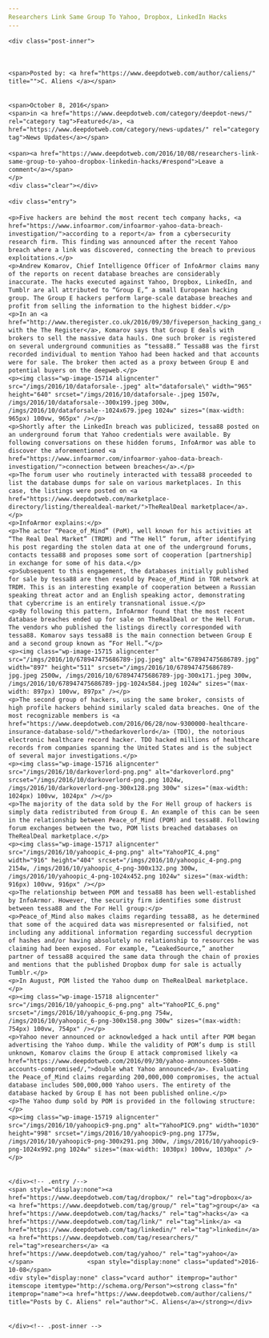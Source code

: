 ```yaml
---
Researchers Link Same Group To Yahoo, Dropbox, LinkedIn Hacks
---
```

<article class="post-listing post-15713 post type-post status-publish format-standard has-post-thumbnail hentry  tag-dropbox tag-group tag-hacks tag-link tag-linkedin tag-researchers tag-yahoo">
    
    <div class="post-inner">
    
    
        
    <span>Posted by: <a href="https://www.deepdotweb.com/author/caliens/" title="">C. Aliens </a></span>
    
    
    <span>October 8, 2016</span>
    <span>in <a href="https://www.deepdotweb.com/category/deepdot-news/" rel="category tag">Featured</a>, <a href="https://www.deepdotweb.com/category/news-updates/" rel="category tag">News Updates</a></span>
    
    <span><a href="https://www.deepdotweb.com/2016/10/08/researchers-link-same-group-to-yahoo-dropbox-linkedin-hacks/#respond">Leave a comment</a></span>
    </p>
    <div class="clear"></div>
    
    <div class="entry">
    
    <p>Five hackers are behind the most recent tech company hacks, <a href="https://www.infoarmor.com/infoarmor-yahoo-data-breach-investigation/">according to a report</a> from a cybersecurity research firm. This finding was announced after the recent Yahoo breach where a link was discovered, connecting the breach to previous exploitations.</p>
    <p>Andrew Komarov, Chief Intelligence Officer of InfoArmor claims many of the reports on recent database breaches are considerably inaccurate. The hacks executed against Yahoo, Dropbox, LinkedIn, and Tumblr are all attributed to “Group E,” a small European hacking group. The Group E hackers perform large-scale database breaches and profit from selling the information to the highest bidder.</p>
    <p>In an <a href="http://www.theregister.co.uk/2016/09/30/fiveperson_hacking_gang_claimed_behind_breaches_of_3bn_logins/">interview with the The Register</a>, Komarov says that Group E deals with brokers to sell the massive data hauls. One such broker is registered on several underground communities as “tessa88.” Tessa88 was the first recorded individual to mention Yahoo had been hacked and that accounts were for sale. The broker then acted as a proxy between Group E and potential buyers on the deepweb.</p>
    <p><img class="wp-image-15714 aligncenter" src="/imgs/2016/10/dataforsale-.jpeg" alt="dataforsale\" width="965" height="640" srcset="/imgs/2016/10/dataforsale-.jpeg 1507w, /imgs/2016/10/dataforsale--300x199.jpeg 300w, /imgs/2016/10/dataforsale--1024x679.jpeg 1024w" sizes="(max-width: 965px) 100vw, 965px" /></p>
    <p>Shortly after the LinkedIn breach was publicized, tessa88 posted on an underground forum that Yahoo credentials were available. By following conversations on these hidden forums, InfoArmor was able to discover the aforementioned <a href="https://www.infoarmor.com/infoarmor-yahoo-data-breach-investigation/">connection between breaches</a>.</p>
    <p>The forum user who routinely interacted with tessa88 proceeded to list the database dumps for sale on various marketplaces. In this case, the listings were posted on <a href="https://www.deepdotweb.com/marketplace-directory/listing/therealdeal-market/">TheRealDeal marketplace</a>.</p>
    <p>InfoArmor explains:</p>
    <p>The actor “Peace_of_Mind” (PoM), well known for his activities at “The Real Deal Market” (TRDM) and “The Hell” forum, after identifying his post regarding the stolen data at one of the underground forums, contacts tessa88 and proposes some sort of cooperation [partnership] in exchange for some of his data.</p>
    <p>Subsequent to this engagement, the databases initially published for sale by tessa88 are then resold by Peace_of_Mind in TOR network at TRDM. This is an interesting example of cooperation between a Russian speaking threat actor and an English speaking actor, demonstrating that cybercrime is an entirely transnational issue.</p>
    <p>By following this pattern, InfoArmor found that the most recent database breaches ended up for sale on TheRealDeal or the Hell Forum. The vendors who published the listings directly corresponded with tessa88. Komarov says tessa88 is the main connection between Group E and a second group known as “For Hell.”</p>
    <p><img class="wp-image-15715 aligncenter" src="/imgs/2016/10/678947475686789-jpg.jpeg" alt="678947475686789.jpg" width="897" height="511" srcset="/imgs/2016/10/678947475686789-jpg.jpeg 2500w, /imgs/2016/10/678947475686789-jpg-300x171.jpeg 300w, /imgs/2016/10/678947475686789-jpg-1024x584.jpeg 1024w" sizes="(max-width: 897px) 100vw, 897px" /></p>
    <p>The second group of hackers, using the same broker, consists of high profile hackers behind similarly scaled data breaches. One of the most recognizable members is <a href="https://www.deepdotweb.com/2016/06/28/now-9300000-healthcare-insurance-database-sold/">thedarkoverlord</a> (TDO), the notorious electronic healthcare record hacker. TDO hacked millions of healthcare records from companies spanning the United States and is the subject of several major investigations.</p>
    <p><img class="wp-image-15716 aligncenter" src="/imgs/2016/10/darkoverlord-png.png" alt="darkoverlord.png" srcset="/imgs/2016/10/darkoverlord-png.png 1024w, /imgs/2016/10/darkoverlord-png-300x128.png 300w" sizes="(max-width: 1024px) 100vw, 1024px" /></p>
    <p>The majority of the data sold by the For Hell group of hackers is simply data redistributed from Group E. An example of this can be seen in the relationship between Peace_of_Mind (POM) and tessa88. Following forum exchanges between the two, POM lists breached databases on TheRealDeal marketplace.</p>
    <p><img class="wp-image-15717 aligncenter" src="/imgs/2016/10/yahoopic_4-png.png" alt="YahooPIC_4.png" width="916" height="404" srcset="/imgs/2016/10/yahoopic_4-png.png 2154w, /imgs/2016/10/yahoopic_4-png-300x132.png 300w, /imgs/2016/10/yahoopic_4-png-1024x452.png 1024w" sizes="(max-width: 916px) 100vw, 916px" /></p>
    <p>The relationship between POM and tessa88 has been well-established by InfoArmor. However, the security firm identifies some distrust between tessa88 and the For Hell group:</p>
    <p>Peace_of_Mind also makes claims regarding tessa88, as he determined that some of the acquired data was misrepresented or falsified, not including any additional information regarding successful decryption of hashes and/or having absolutely no relationship to resources he was claiming had been exposed. For example, “LeakedSource,” another partner of tessa88 acquired the same data through the chain of proxies and mentions that the published Dropbox dump for sale is actually Tumblr.</p>
    <p>In August, POM listed the Yahoo dump on TheRealDeal marketplace.</p>
    <p><img class="wp-image-15718 aligncenter" src="/imgs/2016/10/yahoopic_6-png.png" alt="YahooPIC_6.png" srcset="/imgs/2016/10/yahoopic_6-png.png 754w, /imgs/2016/10/yahoopic_6-png-300x158.png 300w" sizes="(max-width: 754px) 100vw, 754px" /></p>
    <p>Yahoo never announced or acknowledged a hack until after POM began advertising the Yahoo dump. While the validity of POM’s dump is still unknown, Komarov claims the Group E attack compromised likely <a href="https://www.deepdotweb.com/2016/09/30/yahoo-announces-500m-accounts-compromised/,">double what Yahoo announced</a>. Evaluating the Peace_of_Mind claims regarding 200,000,000 compromises, the actual database includes 500,000,000 Yahoo users. The entirety of the database hacked by Group E has not been published online.</p>
    <p>The Yahoo dump sold by POM is provided in the following structure:</p>
    <p><img class="wp-image-15719 aligncenter" src="/imgs/2016/10/yahoopic9-png.png" alt="YahooPIC9.png" width="1030" height="998" srcset="/imgs/2016/10/yahoopic9-png.png 1775w, /imgs/2016/10/yahoopic9-png-300x291.png 300w, /imgs/2016/10/yahoopic9-png-1024x992.png 1024w" sizes="(max-width: 1030px) 100vw, 1030px" /></p>
    
    
    </div><!-- .entry /-->
    <span style="display:none"><a href="https://www.deepdotweb.com/tag/dropbox/" rel="tag">dropbox</a> <a href="https://www.deepdotweb.com/tag/group/" rel="tag">group</a> <a href="https://www.deepdotweb.com/tag/hacks/" rel="tag">hacks</a> <a href="https://www.deepdotweb.com/tag/link/" rel="tag">link</a> <a href="https://www.deepdotweb.com/tag/linkedin/" rel="tag">linkedin</a> <a href="https://www.deepdotweb.com/tag/researchers/" rel="tag">researchers</a> <a href="https://www.deepdotweb.com/tag/yahoo/" rel="tag">yahoo</a></span>				<span style="display:none" class="updated">2016-10-08</span>
    <div style="display:none" class="vcard author" itemprop="author" itemscope itemtype="http://schema.org/Person"><strong class="fn" itemprop="name"><a href="https://www.deepdotweb.com/author/caliens/" title="Posts by C. Aliens" rel="author">C. Aliens</a></strong></div>
    
    
    </div><!-- .post-inner -->
</article><!-- .post-listing -->

